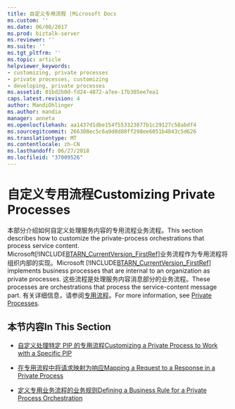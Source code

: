 ```yaml
---
title: 自定义专用流程 |Microsoft Docs
ms.custom: ''
ms.date: 06/08/2017
ms.prod: biztalk-server
ms.reviewer: ''
ms.suite: ''
ms.tgt_pltfrm: ''
ms.topic: article
helpviewer_keywords:
- customizing, private processes
- private processes, customizing
- developing, private processes
ms.assetid: 01bd2b0d-fd24-4872-a7ee-17b305ee7ea1
caps.latest.revision: 4
author: MandiOhlinger
ms.author: mandia
manager: anneta
ms.openlocfilehash: aa1437d1dbe154f553323077b1c29127c58abdf4
ms.sourcegitcommit: 266308ec5c6a9d8d80ff298ee6051b4843c5d626
ms.translationtype: MT
ms.contentlocale: zh-CN
ms.lasthandoff: 06/27/2018
ms.locfileid: "37009526"
---
```

# <a name="customizing-private-processes"></a><span data-ttu-id="f9926-102">自定义专用流程</span><span class="sxs-lookup"><span data-stu-id="f9926-102">Customizing Private Processes</span></span>
<span data-ttu-id="f9926-103">本部分介绍如何自定义处理服务内容的专用流程业务流程。</span><span class="sxs-lookup"><span data-stu-id="f9926-103">This section describes how to customize the private-process orchestrations that process service content.</span></span> <span data-ttu-id="f9926-104">Microsoft[!INCLUDE[BTARN_CurrentVersion_FirstRef](../../includes/btarn-currentversion-firstref-md.md)]业务流程作为专用流程将组织内部的实现。</span><span class="sxs-lookup"><span data-stu-id="f9926-104">Microsoft [!INCLUDE[BTARN_CurrentVersion_FirstRef](../../includes/btarn-currentversion-firstref-md.md)] implements business processes that are internal to an organization as private processes.</span></span> <span data-ttu-id="f9926-105">这些流程是处理服务内容消息部分的业务流程。</span><span class="sxs-lookup"><span data-stu-id="f9926-105">These processes are orchestrations that process the service-content message part.</span></span> <span data-ttu-id="f9926-106">有关详细信息，请参阅[专用流程](../../adapters-and-accelerators/accelerator-rosettanet/private-processes.md)。</span><span class="sxs-lookup"><span data-stu-id="f9926-106">For more information, see [Private Processes](../../adapters-and-accelerators/accelerator-rosettanet/private-processes.md).</span></span>  
  
## <a name="in-this-section"></a><span data-ttu-id="f9926-107">本节内容</span><span class="sxs-lookup"><span data-stu-id="f9926-107">In This Section</span></span>  
  
-   [<span data-ttu-id="f9926-108">自定义处理特定 PIP 的专用流程</span><span class="sxs-lookup"><span data-stu-id="f9926-108">Customizing a Private Process to Work with a Specific PIP</span></span>](../../adapters-and-accelerators/accelerator-rosettanet/customizing-a-private-process-to-work-with-a-specific-pip.md)  
  
-   [<span data-ttu-id="f9926-109">在专用流程中将请求映射为响应</span><span class="sxs-lookup"><span data-stu-id="f9926-109">Mapping a Request to a Response in a Private Process</span></span>](../../adapters-and-accelerators/accelerator-rosettanet/mapping-a-request-to-a-response-in-a-private-process.md)  
  
-   [<span data-ttu-id="f9926-110">定义专用业务流程的业务规则</span><span class="sxs-lookup"><span data-stu-id="f9926-110">Defining a Business Rule for a Private Process Orchestration</span></span>](../../adapters-and-accelerators/accelerator-rosettanet/defining-a-business-rule-for-a-private-process-orchestration.md)